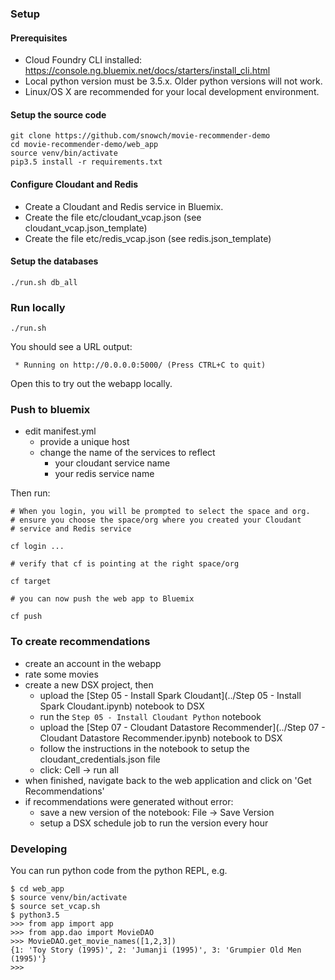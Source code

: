 ### Setup

#### Prerequisites

- Cloud Foundry CLI installed: https://console.ng.bluemix.net/docs/starters/install_cli.html
- Local python version must be 3.5.x.  Older python versions will not work.
- Linux/OS X are recommended for your local development environment.

#### Setup the source code

```
git clone https://github.com/snowch/movie-recommender-demo
cd movie-recommender-demo/web_app
source venv/bin/activate
pip3.5 install -r requirements.txt
```

#### Configure Cloudant and Redis

 - Create a Cloudant and Redis service in Bluemix.
 - Create the file etc/cloudant_vcap.json (see cloudant_vcap.json_template)
 - Create the file etc/redis_vcap.json (see redis.json_template)


#### Setup the databases

```
./run.sh db_all
```

### Run locally

```
./run.sh
```

You should see a URL output:

```
 * Running on http://0.0.0.0:5000/ (Press CTRL+C to quit)
```

Open this to try out the webapp locally.

### Push to bluemix

 - edit manifest.yml
   - provide a unique host
   - change the name of the services to reflect
     - your cloudant service name
     - your redis service name

Then run:

```
# When you login, you will be prompted to select the space and org.
# ensure you choose the space/org where you created your Cloudant 
# service and Redis service 

cf login ...

# verify that cf is pointing at the right space/org

cf target

# you can now push the web app to Bluemix

cf push
```

### To create recommendations

 - create an account in the webapp
 - rate some movies
 - create a new DSX project, then
   - upload the [Step 05 - Install Spark Cloudant](../Step 05 - Install Spark Cloudant.ipynb) notebook to DSX
   - run the `Step 05 - Install Cloudant Python` notebook 
   - upload the [Step 07 - Cloudant Datastore Recommender](../Step 07 - Cloudant Datastore Recommender.ipynb) notebook to DSX
   - follow the instructions in the notebook to setup the cloudant_credentials.json file
   - click: Cell -> run all
 - when finished, navigate back to the web application and click on 'Get Recommendations'
 - if recommendations were generated without error:
    - save a new version of the notebook: File -> Save Version
    - setup a DSX schedule job to run the version every hour

### Developing

You can run python code from the python REPL, e.g.


```
$ cd web_app
$ source venv/bin/activate
$ source set_vcap.sh
$ python3.5
>>> from app import app
>>> from app.dao import MovieDAO
>>> MovieDAO.get_movie_names([1,2,3])
{1: 'Toy Story (1995)', 2: 'Jumanji (1995)', 3: 'Grumpier Old Men (1995)'}
>>>
```
